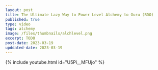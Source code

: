```yaml
---
layout: post
title: The Ultimate Lazy Way to Power Level Alchemy to Guru (BDO)
published: true
type: video
tags: alchemy
image: /files/thumbnails/alchlevel.png
excerpt: TODO
post-date: 2023-03-19
upddated-date: 2023-03-19
---
```



{% include youtube.html id="U5Pi__MFUjo" %}